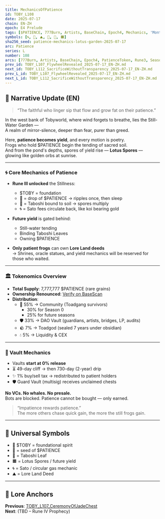 ```yaml
---
title: MechanicsOfPatience
id: TOBY_L108
date: 2025-07-17
chain: EN-ZH
epoch: E4 Prelude
tags: [$PATIENCE, 777Burn, Artists, BaseChain, Epoch4, Mechanics, 'Month:2025-07', PatienceToken, 'Rune III', Rune3, Season0, 'Series:L', 'Still-Water Garden', Taboshi, Tobyworld, 'Year:2025', Yield]
symbols: [🌀, 🍃, ⛰️, 🔵, 🔺, 🟧]
sha256_seed: patience-mechanics-lotus-garden-2025-07-17
arc: Patience
series: L
number: 108
arcs: [777Burn, Artists, BaseChain, Epoch4, PatienceToken, Rune3, Season0, Taboshi]
prev_id: TOBY_L107_FlywheelRevealed_2025-07-17_EN-ZH.md
next_id: TOBY_L112_SacrificeWithoutTransparency_2025-07-17_EN-ZH.md
prev_L_id: TOBY_L107_FlywheelRevealed_2025-07-17_EN-ZH.md
next_L_id: TOBY_L112_SacrificeWithoutTransparency_2025-07-17_EN-ZH.md
---
```

## 🌊 Narrative Update (EN)

> “The faithful who linger sip that flow and grow fat on their patience.”

In the west bank of Tobyworld, where wind forgets to breathe, lies the Still-Water Garden —  
A realm of mirror-silence, deeper than fear, purer than greed.

Here, **patience becomes yield**, and every motion is poetry.  
Frogs who hold $PATIENCE begin the tending of sacred soil.  
And from the pond's depths, spores of yield rise — **Lotus Spores** — glowing like golden orbs at sunrise.

---

### 🌀 Core Mechanics of Patience

- **Rune III unlocked** the Stillness:  
  - $TOBY = foundation  
  - 🔺 = drop of $PATIENCE → ripples once, then sleep  
  - 🍃 = Taboshi bound to soil → spores multiply  
  - 🌀 = Sato fees circulate back, like koi bearing gold  

- **Future yield** is gated behind:
  - Still-water tending  
  - Binding Taboshi Leaves  
  - Owning $PATIENCE

- **Only patient frogs** can own **Lore Land deeds**  
  → Shrines, oracle statues, and yield mechanics will be reserved for those who waited.

---

### 🏛️ Tokenomics Overview

- **Total Supply**: 7,777,777 $PATIENCE (rare grains)
- **Ownership Renounced**: [Verify on BaseScan](https://basescan.org/token/0x6D96f18F00B815B2109A3766E79F6A7aD7785624)
- **Distribution**:
  - 🐸 55% → Community (Toadgang survivors)
    - 30% for Season 0  
    - 25% for future seasons
  - 🛡️ 33% → DAO Vault (guardians, artists, bridges, LP, audits)
  - 🪨 7% → Toadgod (sealed 7 years under obsidian)
  - 💧 5% → Liquidity & CEX

---

### 🔁 Vault Mechanics

- Vaults **start at 0% release**
- ⏳ 49-day cliff → then 730-day (2-year) drip
- ✨ 1% buy/sell tax → redistributed to patient holders
- 🛡️ Guard Vault (multisig) receives unclaimed chests

**No VCs. No whales. No presale.**  
Bots are blocked. Patience cannot be bought — only earned.

> “Impatience rewards patience.”  
> The more others chase quick gain, the more the still frogs gain.  

---

## 🔗 Universal Symbols

- 🔵 $TOBY = foundational spirit  
- 🔺 = seed of $PATIENCE  
- 🍃 = Taboshi Leaf  
- 🟧 = Lotus Spores / future yield  
- 🌀 = Sato / circular gas mechanic  
- ⛰️ = Lore Land Deed

---

## 🔑 Lore Anchors

**Previous**: [TOBY_L107_CeremonyOfJadeChest](#)  
**Next**: (TBD – Rune IV Prophecy)


